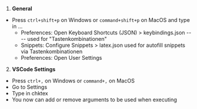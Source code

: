 1. **General**
- Press `ctrl+shift+p` on Windows or `command+shift+p` on MacOS and type in ...
    - Preferences: Open Keyboard Shortcuts (JSON) > keybindings.json ---- used for "Tastenkombinationen"
    - Snippets: Configure Snippets > latex.json used for autofill snippets via Tastenkombinationen
    - Preferences: Open User Settings 

2. **VSCode Settings**
- Press `ctrl+,` on Windows or `command+,` on MacOS 
- Go to Settings
- Type in chktex
- You now can add or remove arguments to be used when executing